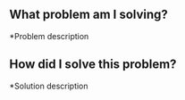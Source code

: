 ## What problem am I solving? ##
*Problem description

## How did I solve this problem? ##
*Solution description